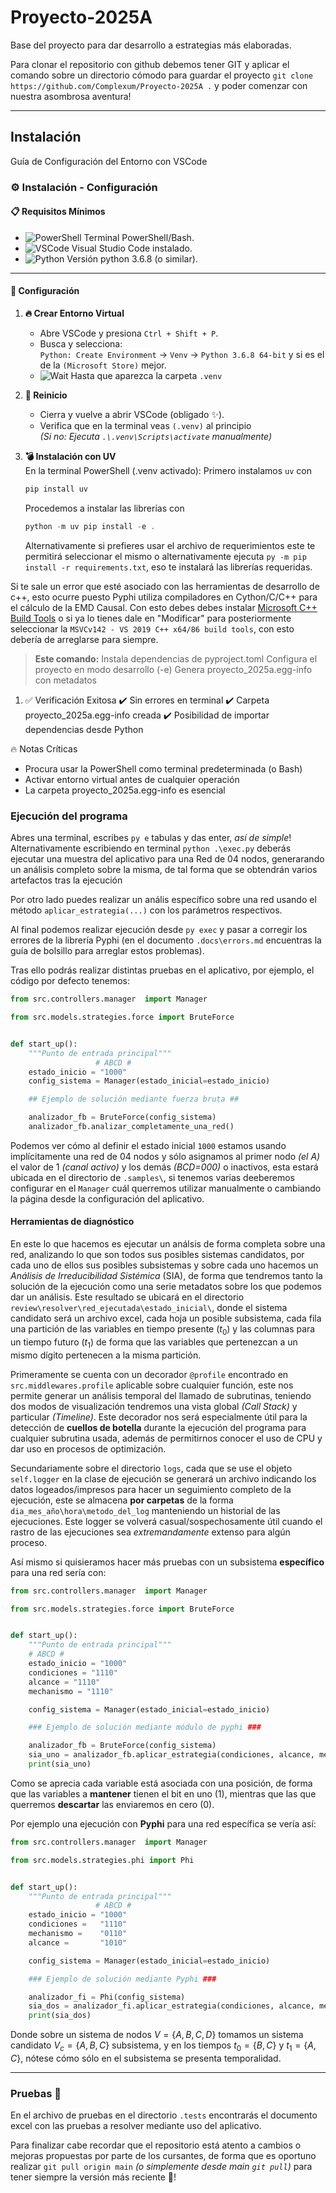 # Proyecto-2025A

Base del proyecto para dar desarrollo a estrategias más elaboradas.

Para clonar el repositorio con github debemos tener GIT y aplicar el comando sobre un directorio cómodo para guardar el proyecto `git clone https://github.com/Complexum/Proyecto-2025A .` y poder comenzar con nuestra asombrosa aventura!

---

## Instalación

Guía de Configuración del Entorno con VSCode

### ⚙️ Instalación - Configuración

#### 📋 **Requisitos Mínimos**
- ![PowerShell](https://img.shields.io/badge/-PowerShell-blue?style=flat-square) Terminal PowerShell/Bash.
- ![VSCode](https://img.shields.io/badge/-VSCode-007ACC?logo=visualstudiocode&style=flat-square) Visual Studio Code instalado.
- ![Python](https://img.shields.io/badge/-Python%203.6.8-3776AB?logo=python&style=flat-square) Versión python 3.6.8 (o similar).

---

#### 🚀 **Configuración**

1. **🔥 Crear Entorno Virtual**  
   - Abre VSCode y presiona `Ctrl + Shift + P`.
   - Busca y selecciona:  
     `Python: Create Environment` → `Venv` → `Python 3.6.8 64-bit` y si es el de la `(Microsoft Store)` mejor.
   - ![Wait](https://img.shields.io/badge/-ESPERA_5_segundos-important) Hasta que aparezca la carpeta `.venv`

2. **🔄 Reinicio**
   - Cierra y vuelve a abrir VSCode (obligado ✨).
   - Verifica que en la terminal veas `(.venv)` al principio  
     *(Si no: Ejecuta `.\.venv\Scripts\activate` manualmente)*

3. **💣 Instalación con UV**  
   En la terminal PowerShell (.venv activado): 
   Primero instalamos `uv` con 
   ```powershell
   pip install uv
   ```
   Procedemos a instalar las librerías con
   ```powershell
   python -m uv pip install -e .
   ```

   Alternativamente si prefieres usar el archivo de requerimientos este te permitirá seleccionar el mismo o alternativamente ejecuta `py -m pip install -r requirements.txt`, eso te instalará las librerías requeridas.

Si te sale un error que esté asociado con las herramientas de desarrollo de c++, esto ocurre puesto Pyphi utiliza compiladores en Cython/C/C++ para el cálculo de la EMD Causal. Con esto debes debes instalar [Microsoft C++ Build Tools](https://visualstudio.microsoft.com/es/visual-cpp-build-tools/) o si ya lo tienes dale en "Modificar" para posteriormente seleccionar la `MSVCv142 - VS 2019 C++ x64/86 build tools`, con esto debería de arreglarse para siempre.


> **Este comando:**
> Instala dependencias de pyproject.toml
> Configura el proyecto en modo desarrollo (-e)
> Genera proyecto_2025a.egg-info con metadatos

1. ✅ Verificación Exitosa
   ✔️ Sin errores en terminal
   ✔️ Carpeta proyecto_2025a.egg-info creada
   ✔️ Posibilidad de importar dependencias desde Python

🔥 Notas Críticas
   - Procura usar la PowerShell como terminal predeterminada (o Bash)
   - Activar entorno virtual antes de cualquier operación
   - La carpeta proyecto_2025a.egg-info es esencial

### Ejecución del programa

Abres una terminal, escribes `py e` tabulas y das enter, _así de simple_! Alternativamente escribiendo en terminal `python .\exec.py` deberás ejecutar una muestra del aplicativo para una Red de 04 nodos, generarando un análisis completo sobre la misma, de tal forma que se obtendrán varios artefactos tras la ejecución

Por otro lado puedes realizar un anális específico sobre una red usando el método `aplicar_estrategia(...)` con los parámetros respectivos.

Al final podemos realizar ejecución desde `py exec` y pasar a corregir los errores de la librería Pyphi (en el documento `.docs\errors.md` encuentras la guía de bolsillo para arreglar estos problemas).

Tras ello podrás realizar distintas pruebas en el aplicativo, por ejemplo, el código por defecto tenemos:

```py
from src.controllers.manager  import Manager

from src.models.strategies.force import BruteForce


def start_up():
    """Punto de entrada principal"""
                   # ABCD #
    estado_inicio = "1000"
    config_sistema = Manager(estado_inicial=estado_inicio)

    ## Ejemplo de solución mediante fuerza bruta ##

    analizador_fb = BruteForce(config_sistema)
    analizador_fb.analizar_completamente_una_red()
```

Podemos ver cómo al definir el estado inicial `1000` estamos usando implícitamente una red de 04 nodos y sólo asignamos al primer nodo _(el A)_ el valor de 1 _(canal activo)_ y los demás _(BCD=000)_ o inactivos, esta estará ubicada en el directorio de `.samples\`, si tenemos varias deeberemos configurar en el `Manager` cuál querremos utilizar manualmente o cambiando la página desde la configuración del aplicativo.

#### Herramientas de diagnóstico

En este lo que hacemos es ejecutar un análsis de forma completa sobre una red, analizando lo que son todos sus posibles sistemas candidatos, por cada uno de ellos sus posibles subsistemas y sobre cada uno hacemos un _Análisis de Irreducibilidad Sistémica_ (SIA), de forma que tendremos tanto la solución de la ejecución como una serie metadatos sobre los que podemos dar un análisis.
Este resultado se ubicará en el directorio `review\resolver\red_ejecutada\estado_inicial\`, donde el sistema candidato será un archivo excel, cada hoja un posible subsistema, cada fila una partición de las variables en tiempo presente $(t_0)$ y las columnas para un tiempo futuro $(t_1)$ de forma que las variables que pertenezcan a un mismo dígito pertenecen a la misma partición.

Primeramente se cuenta con un decorador `@profile` encontrado en `src.middlewares.profile` aplicable sobre cualquier función, este nos permite generar un análisis temporal del llamado de subrutinas, teniendo dos modos de visualización tendremos una vista global _(Call Stack)_ y particular _(Timeline)_. Este decorador nos será especialmente útil para la detección de **cuellos de botella** durante la ejecución del programa para cualquier subrutina usada, además de permitirnos conocer el uso de CPU y dar uso en procesos de optimización.

Secundariamente sobre el directorio `logs`, cada que se use el objeto `self.logger` en la clase de ejecución se generará un archivo indicando los datos logeados/impresos para hacer un seguimiento completo de la ejecución, este se almacena **por carpetas** de la forma `dia_mes_año\hora\metodo_del_log` manteniendo un historial de las ejecuciones. Este logger se volverá casual/sospechosamente útil cuando el rastro de las ejecuciones sea _extremandamente_ extenso para algún proceso.


Así mismo si quisieramos hacer más pruebas con un subsistema **específico** para una red sería con:
```py
from src.controllers.manager  import Manager

from src.models.strategies.force import BruteForce


def start_up():
    """Punto de entrada principal"""
    # ABCD #
    estado_inicio = "1000"
    condiciones = "1110"
    alcance = "1110"
    mechanismo = "1110"

    config_sistema = Manager(estado_inicial=estado_inicio)

    ### Ejemplo de solución mediante módulo de pyphi ###

    analizador_fb = BruteForce(config_sistema)
    sia_uno = analizador_fb.aplicar_estrategia(condiciones, alcance, mechanismo)
    print(sia_uno)
```

Como se aprecia cada variable está asociada con una posición, de forma que las variables a **mantener** tienen el bit en uno (1), mientras que las que querremos **descartar** las enviaremos en cero (0).

Por ejemplo una ejecución con **Pyphi** para una red específica se vería así:

```py
from src.controllers.manager  import Manager

from src.models.strategies.phi import Phi


def start_up():
    """Punto de entrada principal"""
                   # ABCD #
    estado_inicio = "1000"
    condiciones =   "1110"
    mechanismo =    "0110"
    alcance =       "1010"

    config_sistema = Manager(estado_inicial=estado_inicio)

    ### Ejemplo de solución mediante Pyphi ###

    analizador_fi = Phi(config_sistema)
    sia_dos = analizador_fi.aplicar_estrategia(condiciones, alcance, mechanismo)
    print(sia_dos)
```

Donde sobre un sistema de nodos $V=\{A,B,C,D\}$ tomamos un sistema candidato $V_c=\{A,B,C\}$ subsistema, y en los tiempos $t_0=\{B,C\}$ y $t_1=\{A,C\}$, nótese cómo sólo en el subsistema se presenta temporalidad.

---

### Pruebas 🧪

En el archivo de pruebas en el directorio `.tests` encontrarás el documento excel con las pruebas a resolver mediante uso del aplicativo.

Para finalizar cabe recordar que el repositorio está atento a cambios o mejoras propuestas por parte de los cursantes, de forma que es oportuno realizar `git pull origin main` _(o simplemente desde main `git pull`)_ para tener siempre la versión más reciente 🫶!